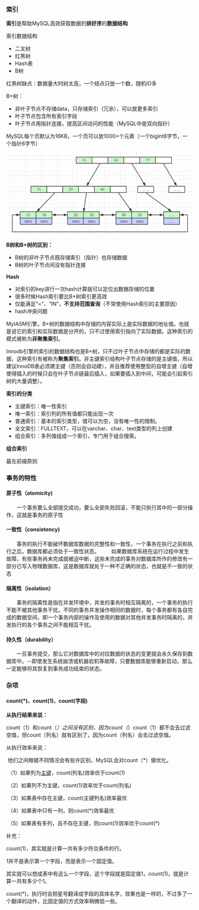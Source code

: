 ### 索引

**索引**是帮助MySQL高效获取数据的**排好序**的**数据结构**

索引数据结构

- 二叉树
- 红黑树
- Hash表
- B树

红黑树缺点：数据量大时树太高，一个结点只放一个数，随机IO多

B+树：

- 非叶子节点不存储data，只存储索引（冗余），可以放更多索引
- 叶子节点包含所有索引字段
- 叶子节点用指针连接，提高区间访问的性能（MySQL中是双向指针）

MySQL每个页默认为16KB，一个页可以放1000+个元素（一个bigint8字节，一个指针6字节）

![B+树结构](./图片/B+.png)

**B树和B+树的区别：**

- B树的非叶子节点既存储索引（指针）也存储数据
- B树的叶子节点间没有指针连接

 

**Hash**

- 对索引的key进行一次hash计算就可以定位出数据存储的位置
- 很多时候Hash索引要比B+树索引更高效
- 仅能满足“=”、“IN”，**不支持范围查询**（不常使用Hash索引的主要原因）
- hash冲突问题

 

MyIASM引擎，B+树的数据结构中存储的内容实际上是实际数据的地址值。也就是说它的索引和实际数据是分开的，只不过使用索引指向了实际数据。这种索引的模式被称为**非聚集索引**。

Innodb引擎的索引的数据结构也是B+树，只不过叶子节点中存储的都是实际的数据，这种索引有被称为**聚集索引**。非主键索引结构叶子节点存储的是主键值，所以建议InnoDB表必须建主键（否则会自动建），并且推荐使用整型的自增主键（自增使得插入的时候只会在叶子节点链最后插入，如果要插入到中间，可能会引起索引树的大量调整）。

 

**索引的分类**

- 主键索引：唯一性索引
- 唯一索引：索引列的所有值都只能出现一次
- 普通索引：基本的索引类型，值可以为空，没有唯一性的限制。
- 全文索引：FULLTEXT，可以在varchar、char、text类型的列上创建
- 组合索引：多列值组成一个索引，专门用于组合搜索。

 

**组合索引**

最左前缀原则





### 事务的特性

#### 原子性（atomicity)

&emsp;&emsp;一个事务要么全部提交成功，要么全部失败回滚，不能只执行其中的一部分操作，这就是事务的原子性

#### 一致性（consistency)

&emsp;&emsp;事务的执行不能破坏数据库数据的完整性和一致性，一个事务在执行之前和执行之后，数据库都必须处于一致性状态。
&emsp;&emsp;如果数据库系统在运行过程中发生故障，有些事务尚未完成就被迫中断，这些未完成的事务对数据库所作的修改有一部分已写入物理数据库，这是数据库就处于一种不正确的状态，也就是不一致的状态

#### 隔离性（isolation）

&emsp;&emsp;事务的隔离性是指在并发环境中，并发的事务时相互隔离的，一个事务的执行不能不被其他事务干扰。不同的事务并发操作相同的数据时，每个事务都有各自完成的数据空间，即一个事务内部的操作及使用的数据对其他并发事务时隔离的，并发执行的各个事务之间不能相互干扰。

#### 持久性（durability）

&emsp;&emsp;一旦事务提交，那么它对数据库中的对应数据的状态的变更就会永久保存到数据库中。--即使发生系统崩溃或机器宕机等故障，只要数据库能够重新启动，那么一定能够将其恢复到事务成功结束的状态。





### 杂项

#### count(*)、count(1)、count(字段)

**从执行结果来说：**

count（1）和count（*）之间没有区别，因为count（*）count（1）都不会去过滤空值，但count（列名）就有区别了，因为count（列名）会去过滤空值。

从执行效率来说：

​     他们之间根据不同情况会有些许区别，MySQL会对count（*）做优化。

​     （1）如果列为[主键](https://so.csdn.net/so/search?q=主键&spm=1001.2101.3001.7020)，count(列名)效率优于count(1)  

​     （2）如果列不为主键，count(1)效率优于count(列名)  

​     （3）如果表中存在主键，count(主键列名)效率最优  

​     （4）如果表中只有一列，则count(*)效率最优  

​     （5）如果表有多列，且不存在主键，则count(1)效率优于count(*)
 

补充：

count(1)，其实就是计算一共有多少符合条件的行。

1并不是表示第一个字段，而是表示一个固定值。

其实就可以想成表中有这么一个字段，这个字段就是固定值1，count(1)，就是计算一共有多少个1。

count(*)，执行时会把星号翻译成字段的具体名字，效果也是一样的，不过多了一个翻译的动作，比固定值的方式效率稍微低一些。



